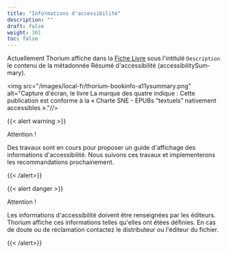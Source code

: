 ```yaml
---
title: "Informations d'accessibilité"
description: ""
draft: false
weight: 301
toc: false
---
```


Actuellement Thorium affiche dans la 
<a href="/thorium-reader-doc/fr/400_ressources/420_glossary#bookInformation">Fiche Livre</a> 
sous l'intitulé `Description` le contenu de la métadonnée Résumé d'accessibilité 
(<span lang="en">accessibilitySummary</span>). 

<img src="/images/local-fr/thorium-bookinfo-a11ysummary.png" alt="Capture d'écran, le livre La marque des quatre indique : Cette publication est conforme à la « Charte SNE - EPUBs “textuels” nativement accessibles »."//>

{{< alert warning >}}

Attention !

Des travaux sont en cours pour proposer un guide d'affichage des informations 
d'accessibilité. Nous suivons ces travaux et implementerons les recommandations 
prochainement.

{{< /alert>}}

{{< alert danger >}}

Attention !

Les informations d'accessibilité doivent être renseignées par les éditeurs. 
Thorium affiche ces informations telles qu'elles ont étées définies. 
En cas de doute ou de réclamation contactez le distributeur ou l'éditeur du fichier.

{{< /alert>}}